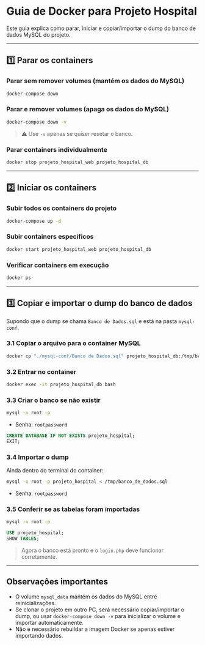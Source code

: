 # Guia de Docker para Projeto Hospital

Este guia explica como parar, iniciar e copiar/importar o dump do banco de dados MySQL do projeto.

---

## 1️⃣ Parar os containers

### Parar sem remover volumes (mantém os dados do MySQL)

```bash
docker-compose down
```

### Parar e remover volumes (apaga os dados do MySQL)

```bash
docker-compose down -v
```

> ⚠️ Use `-v` apenas se quiser resetar o banco.

### Parar containers individualmente

```bash
docker stop projeto_hospital_web projeto_hospital_db
```

---

## 2️⃣ Iniciar os containers

### Subir todos os containers do projeto

```bash
docker-compose up -d
```

### Subir containers específicos

```bash
docker start projeto_hospital_web projeto_hospital_db
```

### Verificar containers em execução

```bash
docker ps
```

---

## 3️⃣ Copiar e importar o dump do banco de dados

Supondo que o dump se chama `Banco de Dados.sql` e está na pasta `mysql-conf`.

### 3.1 Copiar o arquivo para o container MySQL

```bash
docker cp "./mysql-conf/Banco de Dados.sql" projeto_hospital_db:/tmp/banco_de_dados.sql
```

### 3.2 Entrar no container

```bash
docker exec -it projeto_hospital_db bash
```

### 3.3 Criar o banco se não existir

```bash
mysql -u root -p
```

* Senha: `rootpassword`

```sql
CREATE DATABASE IF NOT EXISTS projeto_hospital;
EXIT;
```

### 3.4 Importar o dump

Ainda dentro do terminal do container:

```bash
mysql -u root -p projeto_hospital < /tmp/banco_de_dados.sql
```

* Senha: `rootpassword`

### 3.5 Conferir se as tabelas foram importadas

```bash
mysql -u root -p
```

```sql
USE projeto_hospital;
SHOW TABLES;
```

> Agora o banco está pronto e o `login.php` deve funcionar corretamente.

---

## Observações importantes

* O volume `mysql_data` mantém os dados do MySQL entre reinicializações.
* Se clonar o projeto em outro PC, será necessário copiar/importar o dump, ou usar `docker-compose down -v` para inicializar o volume e importar automaticamente.
* Não é necessário rebuildar a imagem Docker se apenas estiver importando dados.
